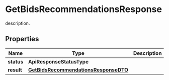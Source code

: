

# GetBidsRecommendationsResponse

description.

## Properties

Name | Type | Description | Notes
------------ | ------------- | ------------- | -------------
**status** | **ApiResponseStatusType** |  |  [optional]
**result** | [**GetBidsRecommendationsResponseDTO**](GetBidsRecommendationsResponseDTO.md) |  |  [optional]



